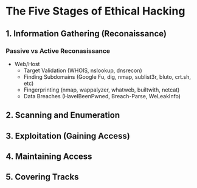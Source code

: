 # The Five Stages of Ethical Hacking

## 1. Information Gathering (Reconaissance)

### Passive vs Active Reconasissance

* Web/Host
    * Target Validation (WHOIS, nslookup, dnsrecon)
    * Finding Subdomains (Google Fu, dig, nmap, sublist3r, bluto, crt.sh, etc)
    * Fingerprinting (nmap, wappalyzer, whatweb, builtwith, netcat)
    * Data Breaches (HaveIBeenPwned, Breach-Parse, WeLeakInfo)


## 2. Scanning and Enumeration
## 3. Exploitation (Gaining Access)
## 4. Maintaining Access
## 5. Covering Tracks